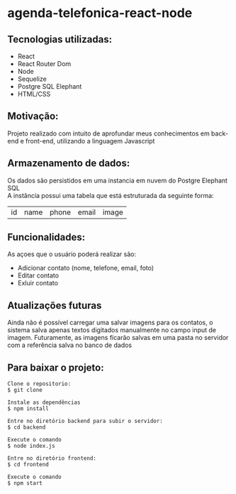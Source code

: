 # agenda-telefonica-react-node
## Tecnologias utilizadas:

- React 
- React Router Dom
- Node
- Sequelize
- Postgre SQL Elephant 
- HTML/CSS

## Motivação:
Projeto realizado com intuito de aprofundar meus conhecimentos em back-end e front-end, utilizando a linguagem Javascript

## Armazenamento de dados:
Os dados são persistidos em uma instancia em nuvem do Postgre Elephant SQL<br/>
A instância possui uma tabela que está estruturada da seguinte forma:
<table><td>id</td><td>name</id><td>phone</td><td>email</id><td>image</td></table>

## Funcionalidades:
As açoes que o usuário poderá realizar são: 
- Adicionar contato (nome, telefone, email, foto)
- Editar contato
- Exluir contato

## Atualizações futuras
Ainda não é possível carregar uma salvar imagens para os contatos, o sistema salva apenas textos digitados manualmente no campo input de imagem.
Futuramente, as imagens ficarão salvas em uma pasta no servidor com a referência salva no banco de dados

## Para baixar o projeto:
```
Clone o repositorio:
$ git clone 

Instale as dependências
$ npm install

Entre no diretório backend para subir o servidor:
$ cd backend

Execute o comando
$ node index.js

Entre no diretório frontend:
$ cd frontend

Execute o comando
$ npm start


```



